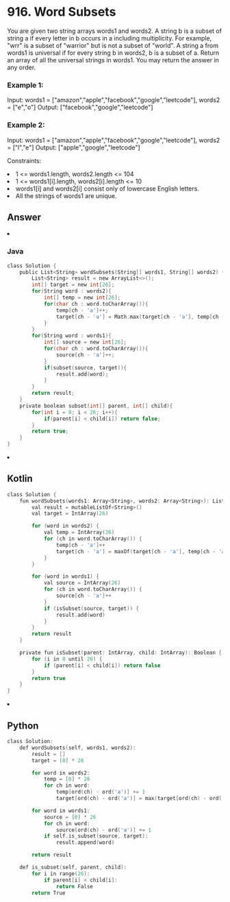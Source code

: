 <h1>916. Word Subsets</h1>
<p>You are given two string arrays words1 and words2.
A string b is a subset of string a if every letter in b occurs in a including multiplicity.
For example, "wrr" is a subset of "warrior" but is not a subset of "world".
A string a from words1 is universal if for every string b in words2, b is a subset of a.
Return an array of all the universal strings in words1. You may return the answer in any order.</p>

 

<h3>Example 1:</h3>

Input: words1 = ["amazon","apple","facebook","google","leetcode"], words2 = ["e","o"]
Output: ["facebook","google","leetcode"]
<h3>Example 2:</h3>

Input: words1 = ["amazon","apple","facebook","google","leetcode"], words2 = ["l","e"]
Output: ["apple","google","leetcode"]
 

Constraints:

<li>1 <= words1.length, words2.length <= 104</li>
<li>1 <= words1[i].length, words2[i].length <= 10</li>
<li>words1[i] and words2[i] consist only of lowercase English letters.</li>
<li>All the strings of words1 are unique.</li>

<h2>Answer</h2>
<li>
<h3>Java</h3>

```c
class Solution {
    public List<String> wordSubsets(String[] words1, String[] words2) {
        List<String> result = new ArrayList<>();
        int[] target = new int[26];
        for(String word : words2){
            int[] temp = new int[26];
            for(char ch : word.toCharArray()){
                temp[ch - 'a']++;
                target[ch - 'a'] = Math.max(target[ch - 'a'], temp[ch - 'a']);
            }
        }
        for(String word : words1){
            int[] source = new int[26];
            for(char ch : word.toCharArray()){
                source[ch - 'a']++;
            }
            if(subset(source, target)){
                result.add(word);
            }
        }
        return result;
    }
    private boolean subset(int[] parent, int[] child){
        for(int i = 0; i < 26; i++){
            if(parent[i] < child[i]) return false;
        } 
        return true;
    }
}
```
  
</li>

<li> <h2>Kotlin</h2>

```c
class Solution {
    fun wordSubsets(words1: Array<String>, words2: Array<String>): List<String> {
        val result = mutableListOf<String>()
        val target = IntArray(26)

        for (word in words2) {
            val temp = IntArray(26)
            for (ch in word.toCharArray()) {
                temp[ch - 'a']++
                target[ch - 'a'] = maxOf(target[ch - 'a'], temp[ch - 'a'])
            }
        }

        for (word in words1) {
            val source = IntArray(26)
            for (ch in word.toCharArray()) {
                source[ch - 'a']++
            }
            if (isSubset(source, target)) {
                result.add(word)
            }
        }
        return result
    }

    private fun isSubset(parent: IntArray, child: IntArray): Boolean {
        for (i in 0 until 26) {
            if (parent[i] < child[i]) return false
        }
        return true
    }
}

```


</li>

<li><h2>Python</h2>

```c
class Solution:
    def wordSubsets(self, words1, words2):
        result = []
        target = [0] * 26

        for word in words2:
            temp = [0] * 26
            for ch in word:
                temp[ord(ch) - ord('a')] += 1
                target[ord(ch) - ord('a')] = max(target[ord(ch) - ord('a')], temp[ord(ch) - ord('a')])

        for word in words1:
            source = [0] * 26
            for ch in word:
                source[ord(ch) - ord('a')] += 1
            if self.is_subset(source, target):
                result.append(word)

        return result

    def is_subset(self, parent, child):
        for i in range(26):
            if parent[i] < child[i]:
                return False
        return True

```

</li>
